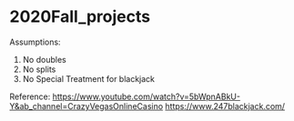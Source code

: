 # 2020Fall_projects


Assumptions:
1. No doubles
2. No splits
3. No Special Treatment for blackjack

Reference:
https://www.youtube.com/watch?v=5bWpnABkU-Y&ab_channel=CrazyVegasOnlineCasino
https://www.247blackjack.com/

